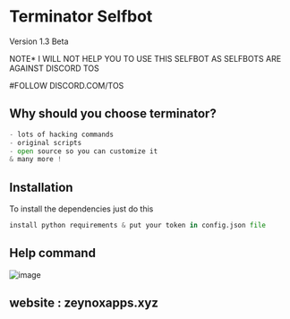 # Terminator Selfbot
Version 1.3 Beta

NOTE* I WILL NOT HELP YOU TO USE THIS SELFBOT AS SELFBOTS ARE AGAINST DISCORD TOS

#FOLLOW DISCORD.COM/TOS

## Why should you choose terminator?

```python
- lots of hacking commands
- original scripts
- open source so you can customize it
& many more !
```

## Installation
To install the dependencies just do this
```python
install python requirements & put your token in config.json file
```

## Help command
![image](https://user-images.githubusercontent.com/77850401/110927406-41c38900-832e-11eb-81d7-1dfb861f1932.png)


## website : zeynoxapps.xyz
